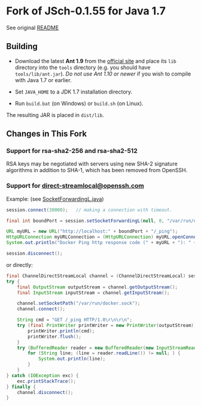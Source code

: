# Fork of JSch-0.1.55 for Java 1.7

See original [README](README)

## Building

- Download the latest **Ant 1.9** from the [official site](https://ant.apache.org/bindownload.cgi) and place its `lib` directory into the `tools` directory (e.g. you should have `tools/lib/ant.jar`). *Do not use Ant 1.10 or newer* if you wish to compile with Java 1.7 or earlier.
- Set `JAVA_HOME` to a JDK 1.7 installation directory.

- Run `build.bat` (on Windows) or `build.sh` (on Linux).

The resulting JAR is placed in `dist/lib`.

## Changes in This Fork

### Support for rsa-sha2-256 and rsa-sha2-512

RSA keys may be negotiated with servers using new SHA-2 signature algorithms in addition to SHA-1, which has been removed from OpenSSH.

### Support for direct-streamlocal@openssh.com

Example: (see [SocketForwardingL.java](examples/SocketForwardingL.java))
```java
session.connect(30000);   // making a connection with timeout.

final int boundPort = session.setSocketForwardingL(null, 0, "/var/run/docker.sock", null, 1000);

URL myURL = new URL("http://localhost:" + boundPort + "/_ping");
HttpURLConnection myURLConnection = (HttpURLConnection) myURL.openConnection();
System.out.println("Docker Ping http response code (" + myURL + "): " + myURLConnection.getResponseCode());

session.disconnect();
```

or directly:

```java
final ChannelDirectStreamLocal channel = (ChannelDirectStreamLocal) session.openChannel("direct-streamlocal@openssh.com");
try {
    final OutputStream outputStream = channel.getOutputStream();
    final InputStream inputStream = channel.getInputStream();

    channel.setSocketPath("/var/run/docker.sock");
    channel.connect();

    String cmd = "GET /_ping HTTP/1.0\r\n\r\n";
    try (final PrintWriter printWriter = new PrintWriter(outputStream)) {
        printWriter.println(cmd);
        printWriter.flush();
    }
    try (BufferedReader reader = new BufferedReader(new InputStreamReader(inputStream))) {
        for (String line; (line = reader.readLine()) != null; ) {
            System.out.println(line);
        }
    }
} catch (IOException exc) {
    exc.printStackTrace();
} finally {
    channel.disconnect();
}
```
